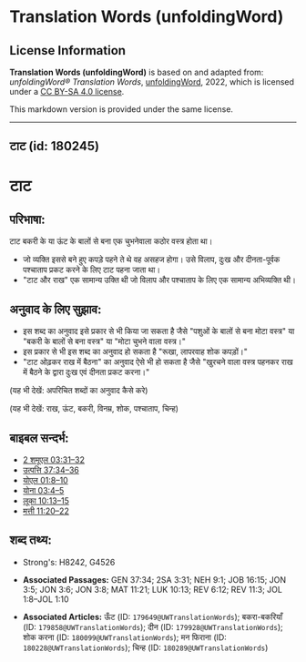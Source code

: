 # Translation Words (unfoldingWord)

## License Information

**Translation Words (unfoldingWord)** is based on and adapted from: _unfoldingWord® Translation Words_, [unfoldingWord](https://unfoldingword.org/utw), 2022, which is licensed under a [CC BY-SA 4.0 license](https://creativecommons.org/licenses/by-sa/4.0/legalcode.en).

This markdown version is provided under the same license.



--------------------------------

## टाट (id: 180245)

टाट
===

परिभाषा:
--------

टाट बकरी के या ऊंट के बालों से बना एक चुभनेवाला कठोर वस्त्र होता था।

* जो व्यक्ति इससे बने हुए कपड़े पहने ते थे वह असहज होगा। उसे विलाप, दुःख और दीनता\-पूर्वक पश्चाताप प्रकट करने के लिए टाट पहना जाता था।
* "टाट और राख" एक सामान्य उक्ति थी जो विलाप और पश्चाताप के लिए एक सामान्य अभिव्यक्ति थी।

अनुवाद के लिए सुझाव:
--------------------

* इस शब्द का अनुवाद इसे प्रकार से भी किया जा सकता है जैसे "पशुओं के बालों से बना मोटा वस्त्र" या "बकरी के बालों से बना वस्त्र" या "मोटा चुभने वाला वस्त्र।"
* इस प्रकार से भी इस शब्द का अनुवाद हो सकता है "रूखा, लापरवाह शोक कपड़ों।"
* "टाट ओढ़कर राख में बैठना" का अनुवाद ऐसे भी हो सकता है जैसे "खुरचने वाला वस्त्र पहनकर राख में बैठने के द्वारा दुःख एवं दीनता प्रकट करना।"

(यह भी देखें: अपरिचित शब्दों का अनुवाद कैसे करे)

(यह भी देखें: राख, ऊंट, बकरी, विनम्र, शोक, पश्चाताप, चिन्ह)

बाइबल सन्दर्भ:
--------------

* [2 शमूएल 03:31–32](https://ref.ly/2Sam0:0)
* [उत्पत्ति 37:34–36](https://ref.ly/Gen37:34-Gen37:36)
* [योएल 01:8–10](https://ref.ly/Joel1:8-Joel1:10)
* [योना 03:4–5](https://ref.ly/Jonah3:4-Jonah3:5)
* [लूका 10:13–15](https://ref.ly/Luke10:13-Luke10:15)
* [मत्ती 11:20–22](https://ref.ly/Matt11:20-Matt11:22)

शब्द तथ्य:
----------

* Strong's: H8242, G4526

* **Associated Passages:** GEN 37:34; 2SA 3:31; NEH 9:1; JOB 16:15; JON 3:5; JON 3:6; JON 3:8; MAT 11:21; LUK 10:13; REV 6:12; REV 11:3; JOL 1:8–JOL 1:10
* **Associated Articles:** ऊँट (ID: `179649@UWTranslationWords`); बकरा-बकरियाँ (ID: `179858@UWTranslationWords`); दीन (ID: `179928@UWTranslationWords`); शोक करना (ID: `180099@UWTranslationWords`); मन फिराना (ID: `180228@UWTranslationWords`); चिन्ह (ID: `180289@UWTranslationWords`)

